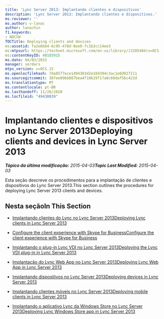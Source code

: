 ```yaml
---
title: 'Lync Server 2013: Implantando clientes e dispositivos'
description: 'Lync Server 2013: Implantando clientes e dispositivos.'
ms.reviewer: ''
ms.author: v-lanac
author: lanachin
f1.keywords:
- NOCSH
TOCTitle: Deploying clients and devices
ms:assetid: fa2e6bb4-6c95-478d-8ee0-fc1b2cc14ee3
ms:mtpsurl: https://technet.microsoft.com/en-us/library/JJ205404(v=OCS.15)
ms:contentKeyID: 48185915
ms.date: 04/03/2015
manager: serdars
mtps_version: v=OCS.15
ms.openlocfilehash: 7da8577ece1494303d2e184394c3ac1e0d927211
ms.sourcegitcommit: 36fee89bb887bea4f18b19f17a8c69daf5bc423d
ms.translationtype: MT
ms.contentlocale: pt-BR
ms.lasthandoff: 11/26/2020
ms.locfileid: "49430039"
---
```

# <a name="deploying-clients-and-devices-in-lync-server-2013"></a><span data-ttu-id="76c2a-103">Implantando clientes e dispositivos no Lync Server 2013</span><span class="sxs-lookup"><span data-stu-id="76c2a-103">Deploying clients and devices in Lync Server 2013</span></span>

<div data-xmlns="http://www.w3.org/1999/xhtml">

<div class="topic" data-xmlns="http://www.w3.org/1999/xhtml" data-msxsl="urn:schemas-microsoft-com:xslt" data-cs="https://msdn.microsoft.com/">

<div data-asp="https://msdn2.microsoft.com/asp">



</div>

<div id="mainSection">

<div id="mainBody"><span data-ttu-id="76c2a-104">

<span> </span></span><span class="sxs-lookup"><span data-stu-id="76c2a-104">

<span> </span></span></span>

<span data-ttu-id="76c2a-105">_**Tópico da última modificação:** 2015-04-03_</span><span class="sxs-lookup"><span data-stu-id="76c2a-105">_**Topic Last Modified:** 2015-04-03_</span></span>

<span data-ttu-id="76c2a-106">Esta seção descreve os procedimentos para a implantação de clientes e dispositivos do Lync Server 2013.</span><span class="sxs-lookup"><span data-stu-id="76c2a-106">This section outlines the procedures for deploying Lync Server 2013 clients and devices.</span></span>

<div>

## <a name="in-this-section"></a><span data-ttu-id="76c2a-107">Nesta seção</span><span class="sxs-lookup"><span data-stu-id="76c2a-107">In This Section</span></span>

  - [<span data-ttu-id="76c2a-108">Implantando clientes do Lync no Lync Server 2013</span><span class="sxs-lookup"><span data-stu-id="76c2a-108">Deploying Lync clients in Lync Server 2013</span></span>](lync-server-2013-deploying-lync-clients.md)

  - [<span data-ttu-id="76c2a-109">Configure the client experience with Skype for Business</span><span class="sxs-lookup"><span data-stu-id="76c2a-109">Configure the client experience with Skype for Business</span></span>](configure-the-skype-for-business-client-in-lync-server-2013.md)

  - [<span data-ttu-id="76c2a-110">Implantando o plug-in Lync VDI no Lync Server 2013</span><span class="sxs-lookup"><span data-stu-id="76c2a-110">Deploying the Lync VDI plug-in in Lync Server 2013</span></span>](lync-server-2013-deploying-the-lync-vdi-plug-in.md)

  - [<span data-ttu-id="76c2a-111">Implantação do Lync Web App no Lync Server 2013</span><span class="sxs-lookup"><span data-stu-id="76c2a-111">Deploying Lync Web App in Lync Server 2013</span></span>](lync-server-2013-deploying-lync-web-app.md)

  - [<span data-ttu-id="76c2a-112">Implantando dispositivos no Lync Server 2013</span><span class="sxs-lookup"><span data-stu-id="76c2a-112">Deploying devices in Lync Server 2013</span></span>](lync-server-2013-deploying-devices.md)

  - [<span data-ttu-id="76c2a-113">Implantando clientes móveis no Lync Server 2013</span><span class="sxs-lookup"><span data-stu-id="76c2a-113">Deploying mobile clients in Lync Server 2013</span></span>](lync-server-2013-deploying-mobile-clients.md)

  - [<span data-ttu-id="76c2a-114">Implantando o aplicativo Lync da Windows Store no Lync Server 2013</span><span class="sxs-lookup"><span data-stu-id="76c2a-114">Deploying Lync Windows Store app in Lync Server 2013</span></span>](lync-server-2013-deploying-lync-windows-store-app.md)

 <span data-ttu-id="76c2a-115"></div>

</div>

<span> </span>

</div>

</div>

</span><span class="sxs-lookup"><span data-stu-id="76c2a-115"></div>

</div>

<span> </span>

</div>

</div>

</span></span></div>

